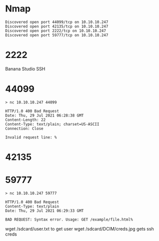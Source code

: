 # Nmap
```
Discovered open port 44099/tcp on 10.10.10.247
Discovered open port 42135/tcp on 10.10.10.247
Discovered open port 2222/tcp on 10.10.10.247
Discovered open port 59777/tcp on 10.10.10.247
```

# 2222
Banana Studio SSH

# 44099
```
> nc 10.10.10.247 44099

HTTP/1.0 400 Bad Request
Date: Thu, 29 Jul 2021 06:28:38 GMT
Content-Length: 22
Content-Type: text/plain; charset=US-ASCII
Connection: Close

Invalid request line: %    
```

# 42135

# 59777
```
> nc 10.10.10.247 59777

HTTP/1.0 400 Bad Request 
Content-Type: text/plain
Date: Thu, 29 Jul 2021 06:29:33 GMT

BAD REQUEST: Syntax error. Usage: GET /example/file.html%    
```

wget /sdcard/user.txt to get user
wget /sdcard/DCIM/creds.jpg gets ssh creds